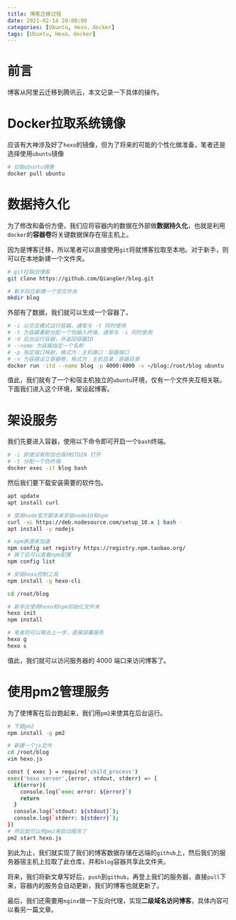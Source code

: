 ```yaml
---
title: 博客迁移过程
date: 2021-02-14 20:00:00
categories: [Ubuntu, Hexo，docker]
tags: [Ubuntu, Hexo，docker]
---
```


# 前言

博客从阿里云迁移到腾讯云，本文记录一下具体的操作。

<!--more-->



# Docker拉取系统镜像 

应该有大神涉及好了`hexo`的镜像，但为了将来的可能的个性化做准备，笔者还是选择使用`ubuntu`镜像

``` bash
# 拉取ubuntu镜像
docker pull ubuntu
```

# 数据持久化

为了修改和备份方便，我们应将容器内的数据在外部做**数据持久化**，也就是利用`docker`的**容器卷**将关键数据保存在宿主机上。

因为是博客迁移，所以笔者可以直接使用`git`将就博客拉取至本地。对于新手，则可以在本地新建一个文件夹。

``` bash
# git拉取旧博客
git clone https://github.com/QiangGer/blog.git

# 新手则应新建一个空文件夹
mkdir blog
```

外部有了数据，我们就可以生成一个容器了。

``` bash
# -i 以交互模式运行容器，通常与 -t 同时使用
# -t 为容器重新分配一个伪输入终端，通常与 -i 同时使用
# -d 后台运行容器，并返回容器ID
# --name 为容器指定一个名称
# -p 指定端口映射，格式为：主机端口：容器端口
# -v 为容器设立容器卷，格式为：主机目录：容器目录
docker run -itd --name blog -p 4000:4000 -v ~/blog:/root/blog ubuntu
```

值此，我们就有了一个和宿主机独立的`ubuntu`环境，仅有一个文件夹互相关联。下面我们进入这个环境，架设起博客。

# 架设服务

我们先要进入容器，使用以下命令即可开启一个`bash`终端。

``` bash
# -i 即使没有附加也保持STDIN 打开
# -t 分配一个伪终端
docker exec -it blog bash
```

然后我们要下载安装需要的软件包。


``` bash
apt update
apt install curl

# 使用node官方脚本来安装node10和npm
curl -sL https://deb.nodesource.com/setup_10.x | bash -
apt install -y nodejs

# npm换源来加速
npm config set registry https://registry.npm.taobao.org/
# 换了后可以查看npm配置
npm config list

# 安装hexo控制工具
npm install -g hexo-cli

cd /root/blog

# 新手应使用hexo和npm初始化文件夹
hexo init
npm install

# 笔者则可以略去上一步，直接部署服务
hexo g
hexo s
```

值此，我们就可以访问服务器的 4000 端口来访问博客了。

# 使用pm2管理服务

为了使博客在后台跑起来，我们用`pm2`来使其在后台运行。

``` bash
# 下载pm2
npm install -g pm2

# 新建一个js文件
cd /root/blog 
vim hexo.js

const { exec } = require('child_process')
exec('hexo server',(error, stdout, stderr) => {
  if(error){
    console.log(`exec error: ${error}`)
    return
  }
  console.log(`stdout: ${stdout}`);
  console.log(`stderr: ${stderr}`);
})
# 然后就可以用pm2来启动服务了
pm2 start hexo.js
```

到此为止，我们就实现了我们的博客数据存储在远端的`github`上，然后我们的服务器宿主机上拉取了此仓库，并和`blog`容器共享此文件夹。

将来，我们将新文章写好后，`push`到`github`，再登上我们的服务器，直接`pull`下来，容器内的服务会自动更新，我们的博客也就更新了。

最后，我们还需要用`nginx`做一下反向代理，实现**二级域名访问博客**，具体内容可以看另一篇文章。